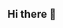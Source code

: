 ## Hi there 👋

<!--
**Redemtion1/Redemtion1** is a ✨ _special_ ✨ repository because its `README.md` (this file) appears on your GitHub profile.

Here are some ideas to get you started:

- 🔭 I’m currently working on ...redemtion for new users
- 🌱 I’m currently learning ...to code
- 👯 I’m looking to collaborate on ...git hub & google
- 🤔 I’m looking for help with ...keyboard familiarity and simple code understanding
- 💬 Ask me about ...the journey
- 📫 How to reach me: ...my successor
- 😄 Pronouns: ...
- ⚡ Fun fact: ...i just started here 06/05/24
-->

